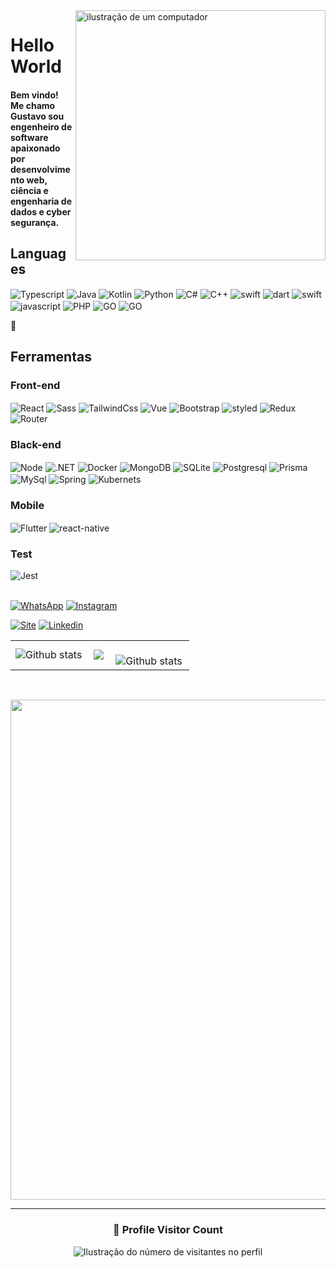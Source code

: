 <img src="https://raw.githubusercontent.com/MicaelliMedeiros/micaellimedeiros/master/image/computer-illustration.png" alt="ilustração de um computador" min-width="400px" max-width="400px" width="400px" align="right">

<p align="left"> 
    
  # Hello World

#### Bem vindo! Me chamo Gustavo sou engenheiro de software apaixonado por desenvolvimento web, ciência e engenharia de dados e cyber segurança.
</p>

<p align="left">
    
## Languages
<div style="display: inline_block">
    <img align="center" alt="Typescript" src="https://img.shields.io/badge/TypeScript-007ACC?style=for-the-badge&logo=typescript&logoColor=white"/>
    <img align="center" alt="Java" src="https://img.shields.io/badge/Java-ED8B00?style=for-the-badge&logo=openjdk&logoColor=white"/>
    <img align="center" alt="Kotlin" src="https://img.shields.io/badge/Kotlin-0095D5?&style=for-the-badge&logo=kotlin&logoColor=white"/>
    <img align="center" alt="Python" src="https://img.shields.io/badge/Python-3776AB?style=for-the-badge&logo=python&logoColor=white"/>
    <img align="center" alt="C#" src="https://img.shields.io/badge/C%23-239120?style=for-the-badge&logo=c-sharp&logoColor=white"/>
    <img align="center" alt="C++" src="https://img.shields.io/badge/C%2B%2B-00599C?style=for-the-badge&logo=c%2B%2B&logoColor=white"/>
    <img align="center" alt="swift" src="https://img.shields.io/badge/Swift-FA7343?style=for-the-badge&logo=swift&logoColor=white"/>
    <img align="center" alt="dart" src="https://img.shields.io/badge/Dart-0175C2?style=for-the-badge&logo=dart&logoColor=white"/>
    <img align="center" alt="swift" src="https://img.shields.io/badge/Swift-FA7343?style=for-the-badge&logo=swift&logoColor=white"/>
    <img align="center" alt="javascript" src="https://img.shields.io/badge/JavaScript-F7DF1E?style=for-the-badge&logo=javascript&logoColor=black"/>
    <img align="center" alt="PHP" src="https://img.shields.io/badge/PHP-777BB4?style=for-the-badge&logo=php&logoColor=white"/>
    <img align="center" alt="GO" src="https://img.shields.io/badge/Go-00ADD8?style=for-the-badge&logo=go&logoColor=white"/>
    <img align="center" alt="GO" src="https://img.shields.io/badge/Rust-000000?style=for-the-badge&logo=rust&logoColor=white"/>


</div>    
</p>

<p align="left">
    
  💼  
  ## Ferramentas 

  ### Front-end
<div style="display: inline_block">
    <img align="center" alt="React" src="https://img.shields.io/badge/React-20232A?style=for-the-badge&logo=react&logoColor=61DAFB"/>
    <img align="center" alt="Sass" src="https://img.shields.io/badge/Sass-CC6699?style=for-the-badge&logo=sass&logoColor=white"/>
    <img align="center" alt="TailwindCss" src="https://img.shields.io/badge/Tailwind_CSS-38B2AC?style=for-the-badge&logo=tailwind-css&logoColor=white"/>
    <img align="center" alt="Vue" src="https://img.shields.io/badge/Vue.js-35495E?style=for-the-badge&logo=vue.js&logoColor=4FC08D"/>
    <img align="center" alt="Bootstrap" src="https://img.shields.io/badge/Bootstrap-563D7C?style=for-the-badge&logo=bootstrap&logoColor=white"/>
    <img align="center" alt="styled" src="https://img.shields.io/badge/styled--components-DB7093?style=for-the-badge&logo=styled-components&logoColor=white"/>
    <img align="center" alt="Redux" src="https://img.shields.io/badge/Redux-593D88?style=for-the-badge&logo=redux&logoColor=white"/>
    <img align="center" alt="Router" src="https://img.shields.io/badge/React_Router-CA4245?style=for-the-badge&logo=react-router&logoColor=white"/>


</div>

### Black-end
<div style="display: inline_block">
  <img align="center" alt="Node" src="https://img.shields.io/badge/Node.js-43853D?style=for-the-badge&logo=node.js&logoColor=white"/>
  <img align="center" alt=".NET" src="https://img.shields.io/badge/.NET-5C2D91?style=for-the-badge&logo=.net&logoColor=white"/>
  <img align="center" alt="Docker" src="https://img.shields.io/badge/Docker-2496ED.svg?style=for-the-badge&logo=Docker&logoColor=white"/>
  <img align="center" alt="MongoDB" src="https://img.shields.io/badge/MongoDB-4EA94B?style=for-the-badge&logo=mongodb&logoColor=white"/>
  <img align="center" alt="SQLite" src="https://img.shields.io/badge/SQLite-07405E?style=for-the-badge&logo=sqlite&logoColor=white"/>
  <img align="center" alt="Postgresql" src="https://img.shields.io/badge/PostgreSQL-316192?style=for-the-badge&logo=postgresql&logoColor=white"/>
  <img align="center" alt="Prisma" src="https://img.shields.io/badge/Prisma-3982CE?style=for-the-badge&logo=Prisma&logoColor=white"/>
  <img align="center" alt="MySql" src="https://img.shields.io/badge/MySQL-00000F?style=for-the-badge&logo=mysql&logoColor=white"/>
  <img align="center" alt="Spring" src="https://img.shields.io/badge/Spring-6DB33F?style=for-the-badge&logo=spring&logoColor=white"/>
  <img align="center" alt="Kubernets" src="https://img.shields.io/badge/Kubernetes-326DE6?style=for-the-badge&logo=kubernetes&logoColor=white"/>



</div>

### Mobile

<div style=" display: inline_block">
    <img align="center" alt="Flutter" src="https://img.shields.io/badge/Flutter-02569B?style=for-the-badge&logo=flutter&logoColor=white"/>
    <img align="center" alt="react-native" src="https://img.shields.io/badge/React_Native-20232A?style=for-the-badge&logo=react&logoColor=61DAFB"/>

</div>

### Test 

<div style=" display: inline_block">
  <img align="center" alt="Jest" src="https://img.shields.io/badge/Jest-323330?style=for-the-badge&logo=Jest&logoColor=white"/>
  </div>
  <br/>
</p>

<p align="left">
</p>

<p align="left">
  <a href="https://api.whatsapp.com/send?phone=+5511999582931" title="WhatsApp">
  <img src="https://img.shields.io/badge/-WhatsApp-25d366?style=flat-square&labelColor=25d366&logo=whatsapp&logoColor=white&link=https://api.whatsapp.com/send?phone=+5511999582931" alt="WhatsApp"/></a>
  <a href="https://www.instagram.com/biteg_oficial" title="Instagram">
  <img src="https://img.shields.io/badge/-Instagram-DF0174?style=flat-square&labelColor=DF0174&logo=instagram&logoColor=white&link=https://www.instagram.com/biteg_oficial" alt="Instagram"/></a>
</p>

[![Site](https://img.shields.io/website?label=biteg.com.br&style=for-the-badge&url=https://biteg.vercel.app/)](https://www.biteg.com.br/)
[![Linkedin](https://img.shields.io/badge/LinkedIn-0077B5?style=for-the-badge&logo=linkedin&logoColor=white)](https://www.linkedin.com/in/gustavo-correia-dos-santos-6039641a6/)

<table>
  <tr>
    <td>
      <img
        align="left"
        src="https://github-readme-stats.vercel.app/api?username=Gustavoxky&show_icons=true&theme=dark"
        alt="Github stats"
      />
    </td>
    <td>
      <img
        align="left"
        src="https://github-readme-stats.vercel.app/api/top-langs/?username=Gustavoxky&hide_progress=true&layout=donut-vertical&langs_count=12"
      />
    </td>
    <td>
      <br />
      <img
        align="left"
        src="https://github-readme-streak-stats.herokuapp.com/?user=Gustavoxky&theme=dark&hide_border=false"
        alt="Github stats"
      />
    </td>
  </tr>
</table>
<br />

<p align="center">
  <a
    href="https://github.com/ryo-ma/github-profile-trophy"
    title="repositório de troféus"
  >
    <img
      width="800"
      src="https://github-profile-trophy.vercel.app/?username=Gustavoxky&column=8&theme=darkhub&no-frame=true&no-bg=true"
    />
  </a>
</p>

---

<div align="center">
  <h3><b>📍 Profile Visitor Count</b></h3>
</div>

<p align="center">
  <img
    src="https://profile-counter.glitch.me/Gustavoxky/count.svg"
    alt="Ilustração do número de visitantes no perfil"
  />
</p>



